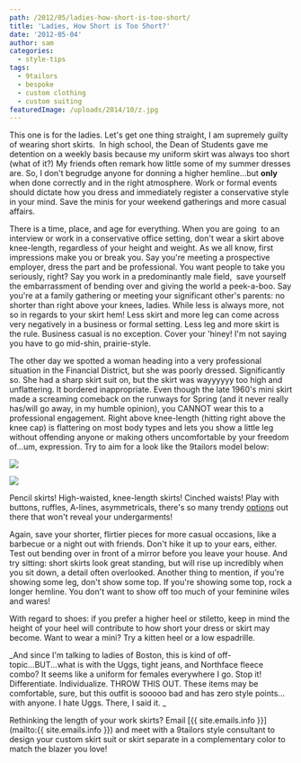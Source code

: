 ```yaml
---
path: /2012/05/ladies-how-short-is-too-short/
title: 'Ladies, How Short is Too Short?'
date: '2012-05-04'
author: sam
categories:
  - style-tips
tags:
  - 9tailors
  - bespoke
  - custom clothing
  - custom suiting
featuredImage: /uploads/2014/10/z.jpg
---
```

This one is for the ladies. Let's get one thing straight, I am supremely guilty of wearing short skirts.  In high school, the Dean of Students gave me detention on a weekly basis because my uniform skirt was always too short (what of it?) My friends often remark how little some of my summer dresses are. So, I don't begrudge anyone for donning a higher hemline...but **only** when done correctly and in the right atmosphere. Work or formal events should dictate how you dress and immediately register a conservative style in your mind. Save the minis for your weekend gatherings and more casual affairs.

There is a time, place, and age for everything. When you are going  to an interview or work in a conservative office setting, don't wear a skirt above knee-length, regardless of your height and weight. As we all know, first impressions make you or break you. Say you're meeting a prospective employer, dress the part and be professional. You want people to take you seriously, right? Say you work in a predominantly male field,  save yourself the embarrassment of bending over and giving the world a peek-a-boo. Say you're at a family gathering or meeting your significant other's parents: no shorter than right above your knees, ladies. While less is always more, not so in regards to your skirt hem! Less skirt and more leg can come across very negatively in a business or formal setting. Less leg and more skirt is the rule. Business casual is no exception. Cover your 'hiney! I'm not saying you have to go mid-shin, prairie-style.

The other day we spotted a woman heading into a very professional situation in the Financial District, but she was poorly dressed. Significantly so. She had a sharp skirt suit on, but the skirt was wayyyyyy too high and unflattering. It bordered inappropriate. Even though the late 1960's mini skirt made a screaming comeback on the runways for Spring (and it never really has/will go away, in my humble opinion), you CANNOT wear this to a professional engagement. Right above knee-length (hitting right above the knee cap) is flattering on most body types and lets you show a little leg without offending anyone or making others uncomfortable by your freedom of...um, expression. Try to aim for a look like the 9tailors model below:

[![](http://4.bp.blogspot.com/-J4WSwCZZm60/T3NzPUEsyhI/AAAAAAAAAJg/xGC9ENuxYLM/s320/20100825-IMG_2636_webXL.jpg)](http://4.bp.blogspot.com/-J4WSwCZZm60/T3NzPUEsyhI/AAAAAAAAAJg/xGC9ENuxYLM/s1600/20100825-IMG_2636_webXL.jpg)

[![](http://2.bp.blogspot.com/-tOmTj15cn_0/T3NzRsnTHuI/AAAAAAAAAJo/N9B2MGxIit8/s320/20100825-IMG_2675_webXL.jpg)](http://2.bp.blogspot.com/-tOmTj15cn_0/T3NzRsnTHuI/AAAAAAAAAJo/N9B2MGxIit8/s1600/20100825-IMG_2675_webXL.jpg)

Pencil skirts! High-waisted, knee-length skirts! Cinched waists! Play with buttons, ruffles, A-lines, asymmetricals, there's so many trendy [options](http://www.beautyden.com/skirts.shtml) out there that won't reveal your undergarments!

Again, save your shorter, flirtier pieces for more casual occasions, like a barbecue or a night out with friends. Don't hike it up to your ears, either. Test out bending over in front of a mirror before you leave your house. And try sitting: short skirts look great standing, but will rise up incredibly when you sit down, a detail often overlooked. Another thing to mention, if you're showing some leg, don't show some top. If you're showing some top, rock a longer hemline. You don't want to show off too much of your feminine wiles and wares!

With regard to shoes: if you prefer a higher heel or stiletto, keep in mind the height of your heel will contribute to how short your dress or skirt may become. Want to wear a mini? Try a kitten heel or a low espadrille.

_And since I'm talking to ladies of Boston, this is kind of off-topic...BUT...what is with the Uggs, tight jeans, and Northface fleece combo? It seems like a uniform for females everywhere I go. Stop it! Differentiate. Individualize. THROW THIS OUT. These items may be comfortable, sure, but this outfit is sooooo bad and has zero style points... with anyone. I hate Uggs. There, I said it. _

Rethinking the length of your work skirts? Email [{{ site.emails.info }}](mailto:{{ site.emails.info }}) and meet with a 9tailors style consultant to design your custom skirt suit or skirt separate in a complementary color to match the blazer you love!